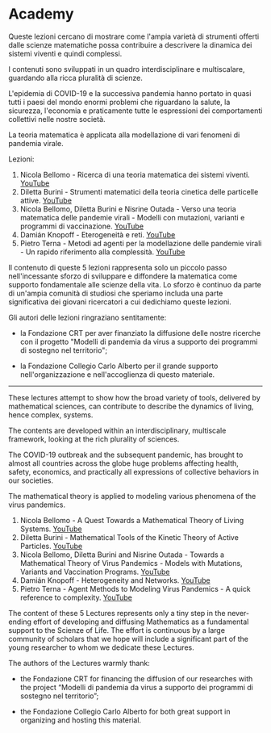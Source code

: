 # Academy

Queste lezioni cercano di mostrare come l'ampia varietà di strumenti offerti dalle scienze matematiche possa contribuire a descrivere la dinamica dei sistemi viventi e quindi complessi.

I contenuti sono sviluppati in un quadro interdisciplinare e multiscalare, guardando alla ricca pluralità di scienze.

L'epidemia di COVID-19 e la successiva pandemia hanno portato in quasi tutti i paesi del mondo enormi problemi che riguardano la salute, la sicurezza, l'economia e praticamente tutte le espressioni dei comportamenti collettivi nelle nostre società.

La teoria matematica è applicata alla modellazione di vari fenomeni di pandemia virale.

Lezioni: 
1. Nicola Bellomo - Ricerca di una teoria matematica dei sistemi viventi. [YouTube](https://www.youtube.com/watch?v=-yhGPwQL1qE)
2. Diletta Burini - Strumenti matematici della teoria cinetica delle particelle attive. [YouTube](https://www.youtube.com/watch?v=lz1tMQE9iRg)
3. Nicola Bellomo, Diletta Burini e Nisrine Outada - Verso una teoria matematica delle pandemie virali - Modelli con mutazioni, varianti e programmi di vaccinazione. [YouTube](https://www.youtube.com/watch?v=Mdr1BpNzHXY)
4. Damián Knopoff - Eterogeneità e reti. [YouTube](https://www.youtube.com/watch?v=wejBEd0P0s8)
5. Pietro Terna - Metodi ad agenti per la modellazione delle pandemie virali - Un rapido riferimento alla complessità. [YouTube](https://www.youtube.com/watch?v=ORWdU5gC8mQ)

Il contenuto di queste 5 lezioni rappresenta solo un piccolo passo nell'incessante sforzo di sviluppare e diffondere la matematica come supporto fondamentale alle scienze della vita. Lo sforzo è continuo da parte di un'ampia comunità di studiosi che speriamo includa una parte significativa dei giovani ricercatori a cui dedichiamo queste lezioni.

Gli autori delle lezioni ringraziano sentitamente:

- la Fondazione CRT per aver finanziato la diffusione delle nostre ricerche con il progetto "Modelli di pandemia da virus a supporto dei programmi di sostegno nel territorio";

- la Fondazione Collegio Carlo Alberto per il grande supporto nell'organizzazione e nell'accoglienza di questo materiale.

---------------

These lectures attempt to show how the broad variety of tools, delivered by mathematical sciences, can contribute to describe the dynamics of living, hence complex, systems.

The contents are developed within an interdisciplinary, multiscale framework, looking at the rich plurality of sciences.

The COVID-19 outbreak and the subsequent pandemic, has brought to almost all countries across the globe huge problems affecting health, safety, economics, and practically all expressions of collective behaviors in our societies.

The mathematical theory is applied to modeling various phenomena of the virus pandemics.

1. Nicola Bellomo - A Quest Towards a Mathematical Theory of Living Systems. [YouTube](https://www.youtube.com/watch?v=-yhGPwQL1qE)
2. Diletta Burini - Mathematical Tools of the Kinetic Theory of Active Particles. [YouTube]()
3. Nicola Bellomo, Diletta Burini and Nisrine Outada - Towards a Mathematical Theory of Virus Pandemics - Models with Mutations, Variants and Vaccination Programs. [YouTube](https://www.youtube.com/watch?v=Mdr1BpNzHXY)
4. Damián Knopoff - Heterogeneity and Networks. [YouTube](https://www.youtube.com/watch?v=wejBEd0P0s8)
5. Pietro Terna - Agent Methods to Modeling Virus Pandemics - A quick reference to complexity. [YouTube](https://www.youtube.com/watch?v=ORWdU5gC8mQ)

The content of these 5 Lectures represents only a tiny step in the never-ending effort of developing and diffusing Mathematics as a fundamental support to the Scienze of Life. The effort is continuous by a large community of scholars that we hope will include a significant part of the young researcher to whom we dedicate these Lectures.

The authors of the Lectures warmly thank:

- the Fondazione CRT for financing the diffusion of our researches with the project “Modelli di pandemia da virus a supporto dei programmi di sostegno nel territorio”;

- the Fondazione Collegio Carlo Alberto for both great support in organizing and hosting this material.

